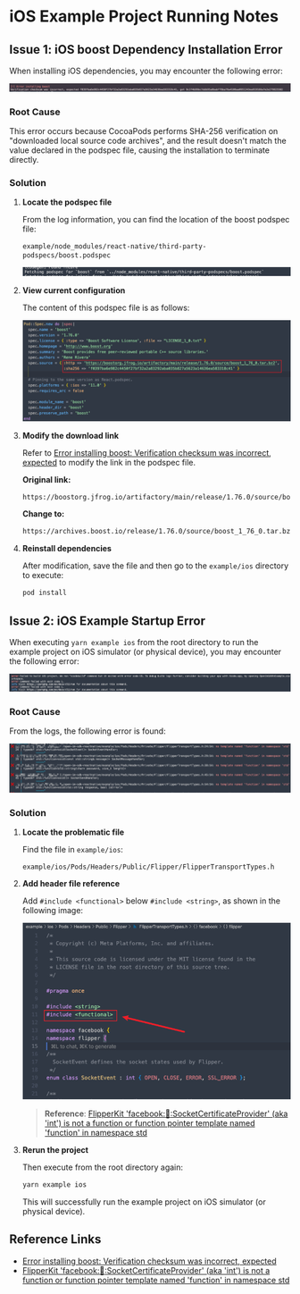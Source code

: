 # iOS Example Project Running Notes

## Issue 1: iOS boost Dependency Installation Error

When installing iOS dependencies, you may encounter the following error:

![boost Installation Error](./images/IOS-EXAMPLE-WARN/error-installing-boost.png)

### Root Cause

This error occurs because CocoaPods performs SHA-256 verification on "downloaded local source code archives", and the result doesn't match the value declared in the podspec file, causing the installation to terminate directly.

### Solution

1. **Locate the podspec file**

   From the log information, you can find the location of the boost podspec file:
   ```
   example/node_modules/react-native/third-party-podspecs/boost.podspec
   ```

   ![Fetching podspec file](./images/IOS-EXAMPLE-WARN/fetching-podspec-for-boost.png)

2. **View current configuration**

   The content of this podspec file is as follows:

   ![boost podspec file content](./images/IOS-EXAMPLE-WARN/boost-podspec-before.png)

3. **Modify the download link**

   Refer to [Error installing boost: Verification checksum was incorrect, expected](https://stackoverflow.com/questions/77738691/error-installing-boost-verification-checksum-was-incorrect-expected) to modify the link in the podspec file.

   **Original link:**
   ```bash
   https://boostorg.jfrog.io/artifactory/main/release/1.76.0/source/boost_1_76_0.tar.bz2
   ```

   **Change to:**
   ```bash
   https://archives.boost.io/release/1.76.0/source/boost_1_76_0.tar.bz2
   ```

4. **Reinstall dependencies**

   After modification, save the file and then go to the `example/ios` directory to execute:
   ```bash
   pod install
   ```

## Issue 2: iOS Example Startup Error

When executing `yarn example ios` from the root directory to run the example project on iOS simulator (or physical device), you may encounter the following error:

![iOS project build failure](./images/IOS-EXAMPLE-WARN/failed-to-build-ios-project.png)

### Root Cause

From the logs, the following error is found:

![functional template error](./images/IOS-EXAMPLE-WARN/no-template-named-functional-error.png)

### Solution

1. **Locate the problematic file**

   Find the file in `example/ios`:
   ```
   example/ios/Pods/Headers/Public/Flipper/FlipperTransportTypes.h
   ```

2. **Add header file reference**

   Add `#include <functional>` below `#include <string>`, as shown in the following image:

   ![Add functional header file](./images/IOS-EXAMPLE-WARN/include-functional-in-FlipperTransportTypes.png)

   > **Reference**: [FlipperKit 'facebook::flipper::SocketCertificateProvider' (aka 'int') is not a function or function pointer template named 'function' in namespace std](https://stackoverflow.com/questions/78184461/flipperkit-facebookflippersocketcertificateprovider-aka-int-is-not-a-f)

3. **Rerun the project**

   Then execute from the root directory again:
   ```bash
   yarn example ios
   ```

   This will successfully run the example project on iOS simulator (or physical device).

## Reference Links

- [Error installing boost: Verification checksum was incorrect, expected](https://stackoverflow.com/questions/77738691/error-installing-boost-verification-checksum-was-incorrect-expected)
- [FlipperKit 'facebook::flipper::SocketCertificateProvider' (aka 'int') is not a function or function pointer template named 'function' in namespace std](https://stackoverflow.com/questions/78184461/flipperkit-facebookflippersocketcertificateprovider-aka-int-is-not-a-f)
